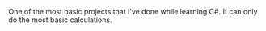 One of the most basic projects that I've done while learning C#. It can only do the most basic calculations.
